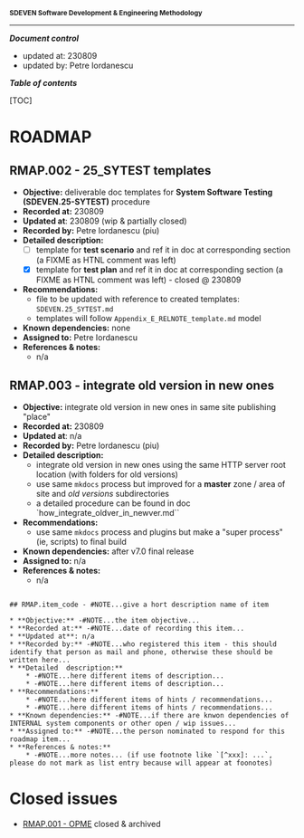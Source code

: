 <small>**SDEVEN Software Development & Engineering Methodology**</small>


***

***Document control***

* updated at: 230809<br>
* updated by: Petre Iordanescu



***Table of contents***

[TOC]


# ROADMAP


## RMAP.002 - 25_SYTEST templates

* **Objective:** deliverable doc templates for **System Software Testing (SDEVEN.25-SYTEST)** procedure
* **Recorded at:** 230809
* **Updated at**: 230809 (wip & partially closed)
* **Recorded by:** Petre Iordanescu (piu)
* **Detailed  description:**
    * [ ] template for __test scenario__ and ref it in doc at corresponding section (a FIXME as HTNL comment was left)
    * [x] template for __test plan__ and ref it in doc at corresponding section (a FIXME as HTNL comment was left) - closed @ 230809
* **Recommendations:**
    * file to be updated with reference to created templates: `SDEVEN.25_SYTEST.md`
    * templates will follow `Appendix_E_RELNOTE_template.md` model
* **Known dependencies:** none
* **Assigned to:** Petre Iordanescu
* **References & notes:**
    * n/a





## RMAP.003 - integrate old version in new ones

* **Objective:** integrate old version in new ones in same site publishing "place"
* **Recorded at:** 230809
* **Updated at**: n/a
* **Recorded by:** Petre Iordanescu (piu)
* **Detailed  description:**
    * integrate old version in new ones using the same HTTP server root location (with folders for old versions)
    * use same `mkdocs` process but improved for a **master** zone / area of site and *old versions* subdirectories
    * a detailed procedure can be found in doc `how_integrate_oldver_in_newver.md``
* **Recommendations:**
    * use same `mkdocs` process and plugins but make a "super process" (ie, scripts) to final build
* **Known dependencies:** after v7.0 final release
* **Assigned to:** n/a
* **References & notes:**
    * n/a













``` #NOTE: TEMPLATE section use for future

## RMAP.item_code - #NOTE...give a hort description name of item

* **Objective:** -#NOTE...the item objective...
* **Recorded at:** -#NOTE...date of recording this item...
* **Updated at**: n/a
* **Recorded by:** -#NOTE...who registered this item - this should identify that person as mail and phone, otherwise these should be written here...
* **Detailed  description:**
    * -#NOTE...here different items of description...
    * -#NOTE...here different items of description...
* **Recommendations:**
    * -#NOTE...here different items of hints / recommendations...
    * -#NOTE...here different items of hints / recommendations...
* **Known dependencies:** -#NOTE...if there are knwon dependencies of INTERNAL system components or other open / wip issues...
* **Assigned to:** -#NOTE...the person nominated to respond for this roadmap item...
* **References & notes:**
    * -#NOTE...more notes... (if use footnote like `[^xxx]: ...`, please do not mark as list entry because will appear at foonotes)

```





# Closed issues

* [RMAP.001 - OPME](versions_history/RMAP_001.md) closed & archived 




